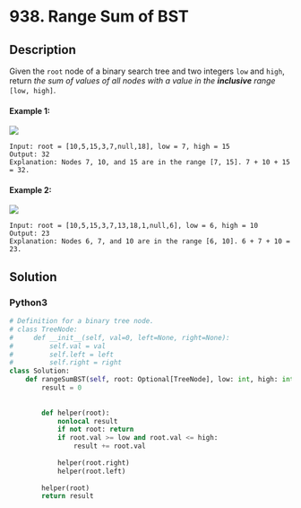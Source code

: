 # 938. Range Sum of BST

## Description
Given the `root` node of a binary search tree and two integers `low` and `high`, return *the sum of values of all nodes with a value in the **inclusive** range* `[low, high]`.

#### Example 1:
![](https://assets.leetcode.com/uploads/2020/11/05/bst1.jpg)
```
Input: root = [10,5,15,3,7,null,18], low = 7, high = 15
Output: 32
Explanation: Nodes 7, 10, and 15 are in the range [7, 15]. 7 + 10 + 15 = 32.
```

#### Example 2:
![](https://assets.leetcode.com/uploads/2020/11/05/bst2.jpg)
```
Input: root = [10,5,15,3,7,13,18,1,null,6], low = 6, high = 10
Output: 23
Explanation: Nodes 6, 7, and 10 are in the range [6, 10]. 6 + 7 + 10 = 23.
```


## Solution

### Python3
```python
# Definition for a binary tree node.
# class TreeNode:
#     def __init__(self, val=0, left=None, right=None):
#         self.val = val
#         self.left = left
#         self.right = right
class Solution:
    def rangeSumBST(self, root: Optional[TreeNode], low: int, high: int) -> int:
        result = 0
        
        
        def helper(root):
            nonlocal result
            if not root: return
            if root.val >= low and root.val <= high:
                result += root.val
                
            helper(root.right)
            helper(root.left)
                        
        helper(root)        
        return result
```
